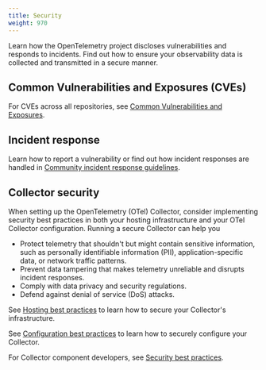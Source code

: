 ```yaml
---
title: Security
weight: 970
---
```


Learn how the OpenTelemetry project discloses vulnerabilities and responds to
incidents. Find out how to ensure your observability data is collected and
transmitted in a secure manner.

## Common Vulnerabilities and Exposures (CVEs)

For CVEs across all repositories, see
[Common Vulnerabilities and Exposures](/docs/security/cve).

## Incident response

Learn how to report a vulnerability or find out how incident responses are
handled in
[Community incident response guidelines](/docs/security/security-response).

## Collector security

When setting up the OpenTelemetry (OTel) Collector, consider implementing
security best practices in both your hosting infrastructure and your OTel
Collector configuration. Running a secure Collector can help you

- Protect telemetry that shouldn't but might contain sensitive information, such
  as personally identifiable information (PII), application-specific data, or
  network traffic patterns.
- Prevent data tampering that makes telemetry unreliable and disrupts incident
  responses.
- Comply with data privacy and security regulations.
- Defend against denial of service (DoS) attacks.

See [Hosting best practices](/docs/security/hosting-best-practices) to learn how
to secure your Collector's infrastructure.

See [Configuration best practices](/docs/security/config-best-practices) to
learn how to securely configure your Collector.

For Collector component developers, see
[Security best practices](https://github.com/open-telemetry/opentelemetry-collector/blob/main/docs/security-best-practices.md).
